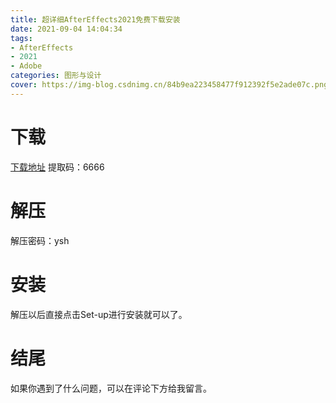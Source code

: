 ```yaml
---
title: 超详细AfterEffects2021免费下载安装
date: 2021-09-04 14:04:34
tags:
- AfterEffects
- 2021
- Adobe
categories: 图形与设计
cover: https://img-blog.csdnimg.cn/84b9ea223458477f912392f5e2ade07c.png
---
```


# 下载
[下载地址](https://pan.baidu.com/s/1Or1dOVcxH5zKy__YoeQIeQ)
提取码：6666

# 解压
解压密码：ysh

# 安装
解压以后直接点击Set-up进行安装就可以了。

# 结尾
如果你遇到了什么问题，可以在评论下方给我留言。

